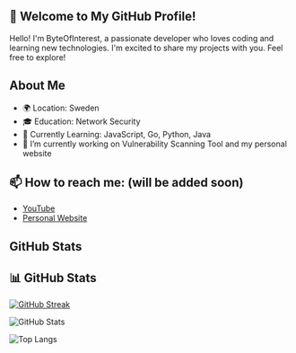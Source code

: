 ## 👋 Welcome to My GitHub Profile!

Hello! I'm ByteOfInterest, a passionate developer who loves coding and learning new technologies. I'm excited to share my projects with you. Feel free to explore!

## About Me
- 🌍 Location: Sweden
- 🎓 Education: Network Security
- 🌱 Currently Learning: JavaScript, Go, Python, Java
- 🔭 I’m currently working on Vulnerability Scanning Tool and my personal website

## 📫 How to reach me: (will be added soon)
- [YouTube]()
- [Personal Website]()

## GitHub Stats

## 📊 GitHub Stats

[![GitHub Streak](https://streak-stats.demolab.com/?user=ByteOfInterest)](https://git.io/streak-stats)

![GitHub Stats](https://github-readme-stats.vercel.app/api?username=ByteOfInterest&show_icons=true&theme=vue-dark)

![Top Langs](https://github-readme-stats.vercel.app/api/top-langs/?username=ByteOfInterest&layout=compact&theme=vue-dark)

<!--
**ByteOfInterest/ByteOfInterest** is a ✨ _special_ ✨ repository because its `README.md` (this file) appears on your GitHub profile.

Here are some ideas to get you started:

- 🔭 I’m currently working on ...
- 🌱 I’m currently learning ...
- 👯 I’m looking to collaborate on ...
- 🤔 I’m looking for help with ...
- 💬 Ask me about ...
- 📫 How to reach me: ...
- 😄 Pronouns: ...
- ⚡ Fun fact: ...
-->
